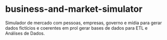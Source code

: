 # business-and-market-simulator
Simulador de mercado com pessoas, empresas, governo e mídia para gerar dados fictícios e coerentes em prol gerar bases de dados para ETL e Análises de Dados.
